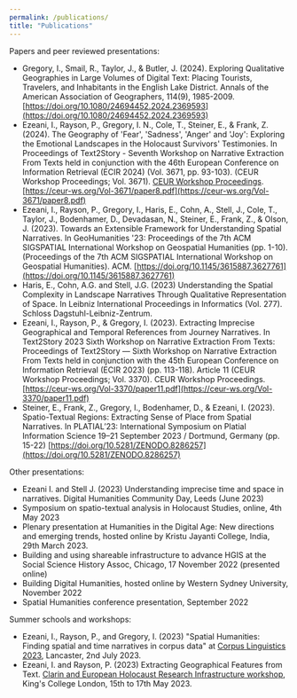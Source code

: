 ```yaml
---
permalink: /publications/
title: "Publications"
---
```


Papers and peer reviewed presentations:
- Gregory, I., Smail, R., Taylor, J., & Butler, J. (2024). Exploring Qualitative Geographies in Large Volumes of Digital Text: Placing Tourists, Travelers, and Inhabitants in the English Lake District. Annals of the American Association of Geographers, 114(9), 1985-2009. [https://doi.org/10.1080/24694452.2024.2369593](https://doi.org/10.1080/24694452.2024.2369593)
- Ezeani, I., Rayson, P., Gregory, I. N., Cole, T., Steiner, E., & Frank, Z. (2024). The Geography of 'Fear', 'Sadness', 'Anger' and 'Joy': Exploring the Emotional Landscapes in the Holocaust Survivors' Testimonies. In Proceedings of Text2Story - Seventh Workshop on Narrative Extraction From Texts held in conjunction with the 46th European Conference on Information Retrieval (ECIR 2024) (Vol. 3671, pp. 93-103). (CEUR Workshop Proceedings; Vol. 3671). [CEUR Workshop Proceedings](https://ceur-ws.org/Vol-3671/). [https://ceur-ws.org/Vol-3671/paper8.pdf](https://ceur-ws.org/Vol-3671/paper8.pdf)
- Ezeani, I., Rayson, P., Gregory, I., Haris, E., Cohn, A., Stell, J., Cole, T., Taylor, J., Bodenhamer, D., Devadasan, N., Steiner, E., Frank, Z., & Olson, J. (2023). Towards an Extensible Framework for Understanding Spatial Narratives. In GeoHumanities '23: Proceedings of the 7th ACM SIGSPATIAL International Workshop on Geospatial Humanities (pp. 1-10). (Proceedings of the 7th ACM SIGSPATIAL International Workshop on Geospatial Humanities). ACM. [https://doi.org/10.1145/3615887.3627761](https://doi.org/10.1145/3615887.3627761)
- Haris, E., Cohn, A.G. and Stell, J.G. (2023) Understanding the Spatial Complexity in Landscape Narratives Through Qualitative Representation of Space. In Leibniz International Proceedings in Informatics (Vol. 277). Schloss Dagstuhl-Leibniz-Zentrum.
- Ezeani, I., Rayson, P., & Gregory, I. (2023). Extracting Imprecise Geographical and Temporal References from Journey Narratives. In Text2Story 2023 Sixth Workshop on Narrative Extraction From Texts: Proceedings of Text2Story — Sixth Workshop on Narrative Extraction From Texts held in conjunction with the 45th European Conference on Information Retrieval (ECIR 2023) (pp. 113-118). Article 11 (CEUR Workshop Proceedings; Vol. 3370). CEUR Workshop Proceedings. [https://ceur-ws.org/Vol-3370/paper11.pdf](https://ceur-ws.org/Vol-3370/paper11.pdf)
- Steiner, E., Frank, Z., Gregory, I., Bodenhamer, D., & Ezeani, I. (2023). Spatio-Textual Regions: Extracting Sense of Place from Spatial Narratives. In PLATIAL’23: International Symposium on Platial Information Science 19–21 September 2023 / Dortmund, Germany (pp. 15-22) [https://doi.org/10.5281/ZENODO.8286257](https://doi.org/10.5281/ZENODO.8286257)

Other presentations:
- Ezeani I. and Stell J. (2023) Understanding imprecise time and space in narratives. Digital Humanities Community Day, Leeds (June 2023) 
- Symposium on spatio-textual analysis in Holocaust Studies, online, 4th May 2023
- Plenary presentation at Humanities in the Digital Age: New directions and emerging trends, hosted online by Kristu Jayanti College, India, 29th March 2023.
- Building and using shareable infrastructure to advance HGIS at the Social Science History Assoc, Chicago, 17 November 2022 (presented online)
- Building Digital Humanities, hosted online by Western Sydney University, November 2022
- Spatial Humanities conference presentation, September 2022

Summer schools and workshops:
- Ezeani, I., Rayson, P., and Gregory, I. (2023) "Spatial Humanities: Finding spatial and time narratives in corpus data" at [Corpus Linguistics 2023](https://www.lancaster.ac.uk/cl2023/pre-conference-workshops/), Lancaster, 2nd July 2023.
- Ezeani, I. and Rayson, P. (2023) Extracting Geographical Features from Text. [Clarin and European Holocaust Research Infrastructure workshop](https://www.clarin.ac.uk/article/using-holocaust-testimonies-research-data), King's College London, 15th to 17th May 2023.
